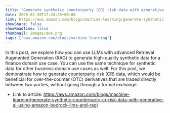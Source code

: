 ```yaml
---
title: "Generate synthetic counterparty (CR) risk data with generative AI using Amazon Bedrock LLMs and RAG"
date: 2025-02-20T17:24:25+00:00
link: https://aws.amazon.com/blogs/machine-learning/generate-synthetic-counterparty-cr-risk-data-with-generative-ai-using-amazon-bedrock-llms-and-rag/
showShare: false
showReadTime: false
thumbnail: images/aws.png
tags: ["aws.amazon.com/blogs/machine-learning"]
---
```

In this post, we explore how you can use LLMs with advanced Retrieval Augmented Generation (RAG) to generate high-quality synthetic data for a finance domain use case. You can use the same technique for synthetic data for other business domain use cases as well. For this post, we demonstrate how to generate counterparty risk (CR) data, which would be beneficial for over-the-counter (OTC) derivatives that are traded directly between two parties, without going through a formal exchange.

- Link to article: https://aws.amazon.com/blogs/machine-learning/generate-synthetic-counterparty-cr-risk-data-with-generative-ai-using-amazon-bedrock-llms-and-rag/
